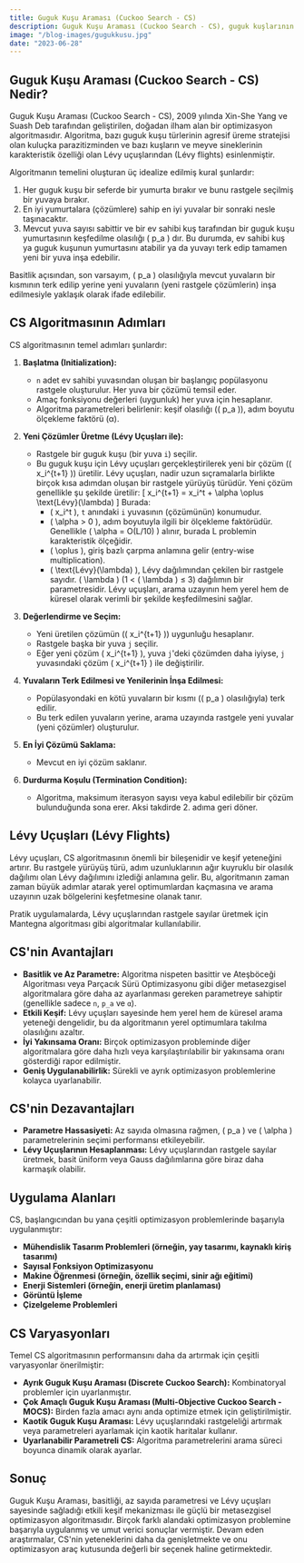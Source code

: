 ```yaml
---
title: Guguk Kuşu Araması (Cuckoo Search - CS)
description: Guguk Kuşu Araması (Cuckoo Search - CS), guguk kuşlarının kuluçka parazitizmi davranışlarından ve Lévy uçuşlarından esinlenerek geliştirilmiş bir metasezgisel optimizasyon algoritmasıdır.
image: "/blog-images/gugukkusu.jpg"
date: "2023-06-28"
---
```


## Guguk Kuşu Araması (Cuckoo Search - CS) Nedir?

Guguk Kuşu Araması (Cuckoo Search - CS), 2009 yılında Xin-She Yang ve Suash Deb tarafından geliştirilen, doğadan ilham alan bir optimizasyon algoritmasıdır. Algoritma, bazı guguk kuşu türlerinin agresif üreme stratejisi olan kuluçka parazitizminden ve bazı kuşların ve meyve sineklerinin karakteristik özelliği olan Lévy uçuşlarından (Lévy flights) esinlenmiştir.

Algoritmanın temelini oluşturan üç idealize edilmiş kural şunlardır:

1.  Her guguk kuşu bir seferde bir yumurta bırakır ve bunu rastgele seçilmiş bir yuvaya bırakır.
2.  En iyi yumurtalara (çözümlere) sahip en iyi yuvalar bir sonraki nesle taşınacaktır.
3.  Mevcut yuva sayısı sabittir ve bir ev sahibi kuş tarafından bir guguk kuşu yumurtasının keşfedilme olasılığı \( p_a \) dır. Bu durumda, ev sahibi kuş ya guguk kuşunun yumurtasını atabilir ya da yuvayı terk edip tamamen yeni bir yuva inşa edebilir.

Basitlik açısından, son varsayım, \( p_a \) olasılığıyla mevcut yuvaların bir kısmının terk edilip yerine yeni yuvaların (yeni rastgele çözümlerin) inşa edilmesiyle yaklaşık olarak ifade edilebilir.

## CS Algoritmasının Adımları

CS algoritmasının temel adımları şunlardır:

1.  **Başlatma (Initialization):**
    *   `n` adet ev sahibi yuvasından oluşan bir başlangıç popülasyonu rastgele oluşturulur. Her yuva bir çözümü temsil eder.
    *   Amaç fonksiyonu değerleri (uygunluk) her yuva için hesaplanır.
    *   Algoritma parametreleri belirlenir: keşif olasılığı (\( p_a \)), adım boyutu ölçekleme faktörü (α).

2.  **Yeni Çözümler Üretme (Lévy Uçuşları ile):**
    *   Rastgele bir guguk kuşu (bir yuva `i`) seçilir.
    *   Bu guguk kuşu için Lévy uçuşları gerçekleştirilerek yeni bir çözüm (\( x_i^{t+1} \)) üretilir. Lévy uçuşları, nadir uzun sıçramalarla birlikte birçok kısa adımdan oluşan bir rastgele yürüyüş türüdür. Yeni çözüm genellikle şu şekilde üretilir:
        \[ x_i^{t+1} = x_i^t + \alpha \oplus \text{Lévy}(\lambda) \]
        Burada:
        *   \( x_i^t \), `t` anındaki `i` yuvasının (çözümünün) konumudur.
        *   \( \alpha > 0 \), adım boyutuyla ilgili bir ölçekleme faktörüdür. Genellikle \( \alpha = O(L/10) \) alınır, burada L problemin karakteristik ölçeğidir.
        *   \( \oplus \), giriş bazlı çarpma anlamına gelir (entry-wise multiplication).
        *   \( \text{Lévy}(\lambda) \), Lévy dağılımından çekilen bir rastgele sayıdır. \( \lambda \) (1 < \( \lambda \) ≤ 3) dağılımın bir parametresidir.
            Lévy uçuşları, arama uzayının hem yerel hem de küresel olarak verimli bir şekilde keşfedilmesini sağlar.

3.  **Değerlendirme ve Seçim:**
    *   Yeni üretilen çözümün (\( x_i^{t+1} \)) uygunluğu hesaplanır.
    *   Rastgele başka bir yuva `j` seçilir.
    *   Eğer yeni çözüm \( x_i^{t+1} \), yuva `j`'deki çözümden daha iyiyse, `j` yuvasındaki çözüm \( x_i^{t+1} \) ile değiştirilir.

4.  **Yuvaların Terk Edilmesi ve Yenilerinin İnşa Edilmesi:**
    *   Popülasyondaki en kötü yuvaların bir kısmı (\( p_a \) olasılığıyla) terk edilir.
    *   Bu terk edilen yuvaların yerine, arama uzayında rastgele yeni yuvalar (yeni çözümler) oluşturulur.

5.  **En İyi Çözümü Saklama:**
    *   Mevcut en iyi çözüm saklanır.

6.  **Durdurma Koşulu (Termination Condition):**
    *   Algoritma, maksimum iterasyon sayısı veya kabul edilebilir bir çözüm bulunduğunda sona erer. Aksi takdirde 2. adıma geri döner.

## Lévy Uçuşları (Lévy Flights)

Lévy uçuşları, CS algoritmasının önemli bir bileşenidir ve keşif yeteneğini artırır. Bu rastgele yürüyüş türü, adım uzunluklarının ağır kuyruklu bir olasılık dağılımı olan Lévy dağılımını izlediği anlamına gelir. Bu, algoritmanın zaman zaman büyük adımlar atarak yerel optimumlardan kaçmasına ve arama uzayının uzak bölgelerini keşfetmesine olanak tanır.

Pratik uygulamalarda, Lévy uçuşlarından rastgele sayılar üretmek için Mantegna algoritması gibi algoritmalar kullanılabilir.

## CS'nin Avantajları

*   **Basitlik ve Az Parametre:** Algoritma nispeten basittir ve Ateşböceği Algoritması veya Parçacık Sürü Optimizasyonu gibi diğer metasezgisel algoritmalara göre daha az ayarlanması gereken parametreye sahiptir (genellikle sadece `n`, `p_a` ve `α`).
*   **Etkili Keşif:** Lévy uçuşları sayesinde hem yerel hem de küresel arama yeteneği dengelidir, bu da algoritmanın yerel optimumlara takılma olasılığını azaltır.
*   **İyi Yakınsama Oranı:** Birçok optimizasyon probleminde diğer algoritmalara göre daha hızlı veya karşılaştırılabilir bir yakınsama oranı gösterdiği rapor edilmiştir.
*   **Geniş Uygulanabilirlik:** Sürekli ve ayrık optimizasyon problemlerine kolayca uyarlanabilir.

## CS'nin Dezavantajları

*   **Parametre Hassasiyeti:** Az sayıda olmasına rağmen, \( p_a \) ve \( \alpha \) parametrelerinin seçimi performansı etkileyebilir.
*   **Lévy Uçuşlarının Hesaplanması:** Lévy uçuşlarından rastgele sayılar üretmek, basit üniform veya Gauss dağılımlarına göre biraz daha karmaşık olabilir.

## Uygulama Alanları

CS, başlangıcından bu yana çeşitli optimizasyon problemlerinde başarıyla uygulanmıştır:

*   **Mühendislik Tasarım Problemleri (örneğin, yay tasarımı, kaynaklı kiriş tasarımı)**
*   **Sayısal Fonksiyon Optimizasyonu**
*   **Makine Öğrenmesi (örneğin, özellik seçimi, sinir ağı eğitimi)**
*   **Enerji Sistemleri (örneğin, enerji üretim planlaması)**
*   **Görüntü İşleme**
*   **Çizelgeleme Problemleri**

## CS Varyasyonları

Temel CS algoritmasının performansını daha da artırmak için çeşitli varyasyonlar önerilmiştir:

*   **Ayrık Guguk Kuşu Araması (Discrete Cuckoo Search):** Kombinatoryal problemler için uyarlanmıştır.
*   **Çok Amaçlı Guguk Kuşu Araması (Multi-Objective Cuckoo Search - MOCS):** Birden fazla amacı aynı anda optimize etmek için geliştirilmiştir.
*   **Kaotik Guguk Kuşu Araması:** Lévy uçuşlarındaki rastgeleliği artırmak veya parametreleri ayarlamak için kaotik haritalar kullanır.
*   **Uyarlanabilir Parametreli CS:** Algoritma parametrelerini arama süreci boyunca dinamik olarak ayarlar.

## Sonuç

Guguk Kuşu Araması, basitliği, az sayıda parametresi ve Lévy uçuşları sayesinde sağladığı etkili keşif mekanizması ile güçlü bir metasezgisel optimizasyon algoritmasıdır. Birçok farklı alandaki optimizasyon problemine başarıyla uygulanmış ve umut verici sonuçlar vermiştir. Devam eden araştırmalar, CS'nin yeteneklerini daha da genişletmekte ve onu optimizasyon araç kutusunda değerli bir seçenek haline getirmektedir. 